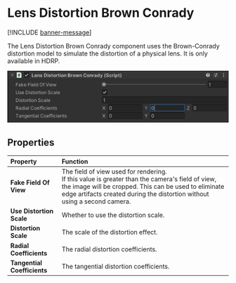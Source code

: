 # Lens Distortion Brown Conrady

[!INCLUDE [banner-message](banner-message.md)]

The Lens Distortion Brown Conrady component uses the Brown-Conrady distortion model to simulate the distortion of a physical lens. It is only available in HDRP.

![Lens Distortion Brown Conrady Controls](images/ref-component-lens-distortion-brown-conrady.png)

## Properties

| **Property** | **Function** |
|:---|:---|
| **Fake Field Of View** | The field of view used for rendering.<br />If this value is greater than the camera's field of view, the image will be cropped. This can be used to eliminate edge artifacts created during the distortion without using a second camera. |
| **Use Distortion Scale** | Whether to use the distortion scale. |
| **Distortion Scale** | The scale of the distortion effect. |
| **Radial Coefficients** | The radial distortion coefficients. |
| **Tangential Coefficients** | The tangential distortion coefficients. |